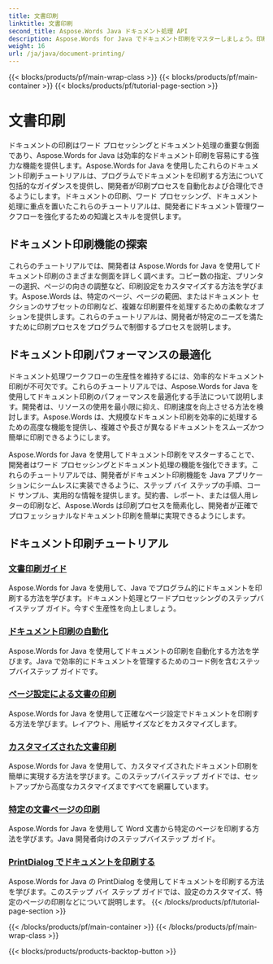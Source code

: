 ```yaml
---
title: 文書印刷
linktitle: 文書印刷
second_title: Aspose.Words Java ドキュメント処理 API
description: Aspose.Words for Java でドキュメント印刷をマスターしましょう。印刷設定を自動化し、パフォーマンスを最適化し、プロフェッショナルな結果を簡単に実現します。
weight: 16
url: /ja/java/document-printing/
---
```


{{< blocks/products/pf/main-wrap-class >}}
{{< blocks/products/pf/main-container >}}
{{< blocks/products/pf/tutorial-page-section >}}

# 文書印刷


ドキュメントの印刷はワード プロセッシングとドキュメント処理の重要な側面であり、Aspose.Words for Java は効率的なドキュメント印刷を容易にする強力な機能を提供します。Aspose.Words for Java を使用したこれらのドキュメント印刷チュートリアルは、プログラムでドキュメントを印刷する方法について包括的なガイダンスを提供し、開発者が印刷プロセスを自動化および合理化できるようにします。ドキュメントの印刷、ワード プロセッシング、ドキュメント処理に重点を置いたこれらのチュートリアルは、開発者にドキュメント管理ワークフローを強化するための知識とスキルを提供します。

## ドキュメント印刷機能の探索

これらのチュートリアルでは、開発者は Aspose.Words for Java を使用してドキュメント印刷のさまざまな側面を詳しく調べます。コピー数の指定、プリンターの選択、ページの向きの調整など、印刷設定をカスタマイズする方法を学びます。Aspose.Words は、特定のページ、ページの範囲、またはドキュメント セクションのサブセットの印刷など、複雑な印刷要件を処理するための柔軟なオプションを提供します。これらのチュートリアルは、開発者が特定のニーズを満たすために印刷プロセスをプログラムで制御するプロセスを説明します。

## ドキュメント印刷パフォーマンスの最適化

ドキュメント処理ワークフローの生産性を維持するには、効率的なドキュメント印刷が不可欠です。これらのチュートリアルでは、Aspose.Words for Java を使用してドキュメント印刷のパフォーマンスを最適化する手法について説明します。開発者は、リソースの使用を最小限に抑え、印刷速度を向上させる方法を検討します。Aspose.Words は、大規模なドキュメント印刷を効率的に処理するための高度な機能を提供し、複雑さや長さが異なるドキュメントをスムーズかつ簡単に印刷できるようにします。

Aspose.Words for Java を使用してドキュメント印刷をマスターすることで、開発者はワード プロセッシングとドキュメント処理の機能を強化できます。これらのチュートリアルでは、開発者がドキュメント印刷機能を Java アプリケーションにシームレスに実装できるように、ステップ バイ ステップの手順、コード サンプル、実用的な情報を提供します。契約書、レポート、または個人用レターの印刷など、Aspose.Words は印刷プロセスを簡素化し、開発者が正確でプロフェッショナルなドキュメント印刷を簡単に実現できるようにします。

## ドキュメント印刷チュートリアル

### [文書印刷ガイド](./guide-to-document-printing/)
Aspose.Words for Java を使用して、Java でプログラム的にドキュメントを印刷する方法を学びます。ドキュメント処理とワードプロセッシングのステップバイステップ ガイド。今すぐ生産性を向上しましょう。
### [ドキュメント印刷の自動化](./automating-document-printing/)
Aspose.Words for Java を使用してドキュメントの印刷を自動化する方法を学びます。Java で効率的にドキュメントを管理するためのコード例を含むステップバイステップ ガイドです。
### [ページ設定による文書の印刷](./printing-documents-page-setup/)
Aspose.Words for Java を使用して正確なページ設定でドキュメントを印刷する方法を学びます。レイアウト、用紙サイズなどをカスタマイズします。
### [カスタマイズされた文書印刷](./customized-document-printing/)
Aspose.Words for Java を使用して、カスタマイズされたドキュメント印刷を簡単に実現する方法を学びます。このステップバイステップ ガイドでは、セットアップから高度なカスタマイズまですべてを網羅しています。
### [特定の文書ページの印刷](./printing-specific-document-pages/)
Aspose.Words for Java を使用して Word 文書から特定のページを印刷する方法を学びます。Java 開発者向けのステップバイステップ ガイド。
### [PrintDialog でドキュメントを印刷する](./print-document-printdialog/)
Aspose.Words for Java の PrintDialog を使用してドキュメントを印刷する方法を学びます。このステップ バイ ステップ ガイドでは、設定のカスタマイズ、特定のページの印刷などについて説明します。
{{< /blocks/products/pf/tutorial-page-section >}}

{{< /blocks/products/pf/main-container >}}
{{< /blocks/products/pf/main-wrap-class >}}

{{< blocks/products/products-backtop-button >}}
